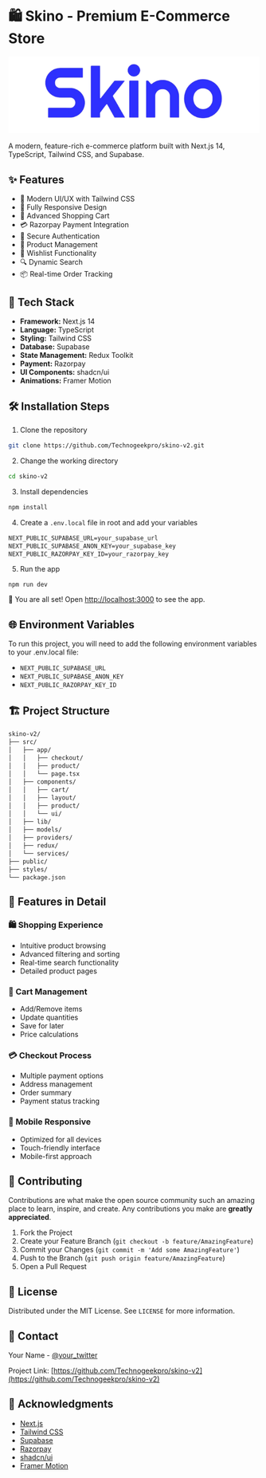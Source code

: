 # 🛍️ Skino - Premium E-Commerce Store

![Skino Banner](/public/logo.png)

A modern, feature-rich e-commerce platform built with Next.js 14, TypeScript, Tailwind CSS, and Supabase.

## ✨ Features

- 🎨 Modern UI/UX with Tailwind CSS
- 📱 Fully Responsive Design
- 🛒 Advanced Shopping Cart
- 💳 Razorpay Payment Integration
- 🔐 Secure Authentication
- 🏪 Product Management
- 💖 Wishlist Functionality
- 🔍 Dynamic Search
- 📦 Real-time Order Tracking

## 🚀 Tech Stack

- **Framework:** Next.js 14
- **Language:** TypeScript
- **Styling:** Tailwind CSS
- **Database:** Supabase
- **State Management:** Redux Toolkit
- **Payment:** Razorpay
- **UI Components:** shadcn/ui
- **Animations:** Framer Motion

## 🛠️ Installation Steps

1. Clone the repository
```bash
git clone https://github.com/Technogeekpro/skino-v2.git
```

2. Change the working directory
```bash
cd skino-v2
```

3. Install dependencies
```bash
npm install
```

4. Create a `.env.local` file in root and add your variables
```env
NEXT_PUBLIC_SUPABASE_URL=your_supabase_url
NEXT_PUBLIC_SUPABASE_ANON_KEY=your_supabase_key
NEXT_PUBLIC_RAZORPAY_KEY_ID=your_razorpay_key
```

5. Run the app
```bash
npm run dev
```

🌟 You are all set! Open [http://localhost:3000](http://localhost:3000) to see the app.

## 🌐 Environment Variables

To run this project, you will need to add the following environment variables to your .env.local file:

- `NEXT_PUBLIC_SUPABASE_URL`
- `NEXT_PUBLIC_SUPABASE_ANON_KEY`
- `NEXT_PUBLIC_RAZORPAY_KEY_ID`

## 🏗️ Project Structure

```
skino-v2/
├── src/
│   ├── app/
│   │   ├── checkout/
│   │   ├── product/
│   │   └── page.tsx
│   ├── components/
│   │   ├── cart/
│   │   ├── layout/
│   │   ├── product/
│   │   └── ui/
│   ├── lib/
│   ├── models/
│   ├── providers/
│   ├── redux/
│   └── services/
├── public/
├── styles/
└── package.json
```

## 🌟 Features in Detail

### 🛍️ Shopping Experience
- Intuitive product browsing
- Advanced filtering and sorting
- Real-time search functionality
- Detailed product pages

### 🛒 Cart Management
- Add/Remove items
- Update quantities
- Save for later
- Price calculations

### 💳 Checkout Process
- Multiple payment options
- Address management
- Order summary
- Payment status tracking

### 📱 Mobile Responsive
- Optimized for all devices
- Touch-friendly interface
- Mobile-first approach

## 🤝 Contributing

Contributions are what make the open source community such an amazing place to learn, inspire, and create. Any contributions you make are **greatly appreciated**.

1. Fork the Project
2. Create your Feature Branch (`git checkout -b feature/AmazingFeature`)
3. Commit your Changes (`git commit -m 'Add some AmazingFeature'`)
4. Push to the Branch (`git push origin feature/AmazingFeature`)
5. Open a Pull Request

## 📝 License

Distributed under the MIT License. See `LICENSE` for more information.

## 📧 Contact

Your Name - [@your_twitter](https://twitter.com/your_twitter)

Project Link: [https://github.com/Technogeekpro/skino-v2](https://github.com/Technogeekpro/skino-v2)

## 🙏 Acknowledgments

- [Next.js](https://nextjs.org)
- [Tailwind CSS](https://tailwindcss.com)
- [Supabase](https://supabase.io)
- [Razorpay](https://razorpay.com)
- [shadcn/ui](https://ui.shadcn.com)
- [Framer Motion](https://www.framer.com/motion)
